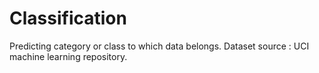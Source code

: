 # Classification
Predicting category or class to which data belongs.
Dataset source : UCI machine learning repository.
